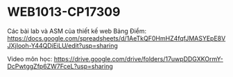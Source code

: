 # WEB1013-CP17309
Các bài lab và ASM của thiết kế web
Bảng Điểm: https://docs.google.com/spreadsheets/d/1AeTkQF0HmHZ4fqfJMASYEpE8VJXjIooh-Y44QDiEiLU/edit?usp=sharing

Video môn học: https://drive.google.com/drive/folders/17uwpDDGXKOrmY-DcPwtggZfp6ZW7FceL?usp=sharing
